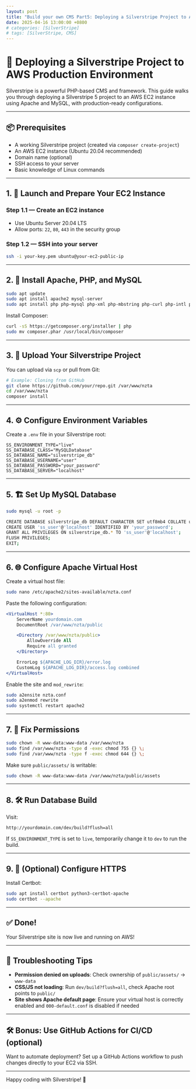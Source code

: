 ```yaml
---
layout: post
title: "Build your own CMS Part5: Deploying a Silverstripe Project to AWS Production Environment"
date: 2025-04-16 13:00:00 +0800
# categories: [SilverStripe]
# tags: [SilverStripe, CMS]
---
```




# 🚀 Deploying a Silverstripe Project to AWS Production Environment

Silverstripe is a powerful PHP-based CMS and framework. This guide walks you through deploying a Silverstripe 5 project to an AWS EC2 instance using Apache and MySQL, with production-ready configurations.

---

## 📦 Prerequisites

- A working Silverstripe project (created via `composer create-project`)
- An AWS EC2 instance (Ubuntu 20.04 recommended)
- Domain name (optional)
- SSH access to your server
- Basic knowledge of Linux commands

---

## 1. 🔧 Launch and Prepare Your EC2 Instance

### Step 1.1 — Create an EC2 instance

- Use Ubuntu Server 20.04 LTS
- Allow ports: `22`, `80`, `443` in the security group

### Step 1.2 — SSH into your server

```bash
ssh -i your-key.pem ubuntu@your-ec2-public-ip
```

---

## 2. 🧱 Install Apache, PHP, and MySQL

```bash
sudo apt update
sudo apt install apache2 mysql-server
sudo apt install php php-mysql php-xml php-mbstring php-curl php-intl php-gd php-zip unzip
```

Install Composer:

```bash
curl -sS https://getcomposer.org/installer | php
sudo mv composer.phar /usr/local/bin/composer
```

---

## 3. 📁 Upload Your Silverstripe Project

You can upload via `scp` or pull from Git:

```bash
# Example: Cloning from GitHub
git clone https://github.com/your/repo.git /var/www/nzta
cd /var/www/nzta
composer install
```

---

## 4. ⚙️ Configure Environment Variables

Create a `.env` file in your Silverstripe root:

```dotenv
SS_ENVIRONMENT_TYPE="live"
SS_DATABASE_CLASS="MySQLDatabase"
SS_DATABASE_NAME="silverstripe_db"
SS_DATABASE_USERNAME="user"
SS_DATABASE_PASSWORD="your_password"
SS_DATABASE_SERVER="localhost"
```

---

## 5. 🏗️ Set Up MySQL Database

```bash
sudo mysql -u root -p

CREATE DATABASE silverstripe_db DEFAULT CHARACTER SET utf8mb4 COLLATE utf8mb4_general_ci;
CREATE USER 'ss_user'@'localhost' IDENTIFIED BY 'your_password';
GRANT ALL PRIVILEGES ON silverstripe_db.* TO 'ss_user'@'localhost';
FLUSH PRIVILEGES;
EXIT;
```

---

## 6. 🌐 Configure Apache Virtual Host

Create a virtual host file:

```bash
sudo nano /etc/apache2/sites-available/nzta.conf
```

Paste the following configuration:

```apache
<VirtualHost *:80>
    ServerName yourdomain.com
    DocumentRoot /var/www/nzta/public

    <Directory /var/www/nzta/public>
        AllowOverride All
        Require all granted
    </Directory>

    ErrorLog ${APACHE_LOG_DIR}/error.log
    CustomLog ${APACHE_LOG_DIR}/access.log combined
</VirtualHost>
```

Enable the site and `mod_rewrite`:

```bash
sudo a2ensite nzta.conf
sudo a2enmod rewrite
sudo systemctl restart apache2
```

---

## 7. 🔐 Fix Permissions

```bash
sudo chown -R www-data:www-data /var/www/nzta
sudo find /var/www/nzta -type d -exec chmod 755 {} \;
sudo find /var/www/nzta -type f -exec chmod 644 {} \;
```

Make sure `public/assets/` is writable:

```bash
sudo chown -R www-data:www-data /var/www/nzta/public/assets
```

---

## 8. 🛠️ Run Database Build

Visit:

```
http://yourdomain.com/dev/build?flush=all
```

If `SS_ENVIRONMENT_TYPE` is set to `live`, temporarily change it to `dev` to run the build.

---

## 9. 🚀 (Optional) Configure HTTPS

Install Certbot:

```bash
sudo apt install certbot python3-certbot-apache
sudo certbot --apache
```

---

## ✅ Done!

Your Silverstripe site is now live and running on AWS!

---

## 🧪 Troubleshooting Tips

- **Permission denied on uploads**: Check ownership of `public/assets/` → `www-data`
- **CSS/JS not loading**: Run `dev/build?flush=all`, check Apache root points to `public/`
- **Site shows Apache default page**: Ensure your virtual host is correctly enabled and `000-default.conf` is disabled if needed

---

## 🛠️ Bonus: Use GitHub Actions for CI/CD (optional)

Want to automate deployment? Set up a GitHub Actions workflow to push changes directly to your EC2 via SSH.

---

Happy coding with Silverstripe! 🧁